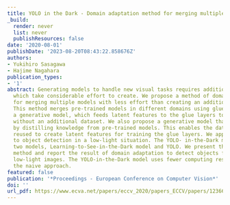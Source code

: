 ```yaml
---
title: YOLO in the Dark - Domain adaptation method for merging multiple models -
_build:
  render: never
  list: never
  publishResources: false
date: '2020-08-01'
publishDate: '2023-08-20T08:43:22.858676Z'
authors:
- Yukihiro Sasagawa
- Hajime Nagahara
publication_types:
- '1'
abstract: Generating models to handle new visual tasks requires additional datasets,
  which take considerable effort to create. We propose a method of domain adaptation
  for merging multiple models with less effort than creating an additional dataset.
  This method merges pre-trained models in different domains using glue layers and
  a generative model, which feeds latent features to the glue layers to train them
  without an additional dataset. We also propose a generative model that is created
  by distilling knowledge from pre-trained models. This enables the dataset to be
  reused to create latent features for training the glue layers. We apply this method
  to object detection in a low-light situation. The YOLO- in-the-Dark model comprises
  two models, Learning-to-See-in-the-Dark model and YOLO. We present the proposed
  method and report the result of domain adaptation to detect objects from RAW short-exposure
  low-light images. The YOLO-in-the-Dark model uses fewer computing resources than
  the naive approach.
featured: false
publication: '*Proceedings - European Conference on Computer Vision*'
doi: ''
url_pdf: https://www.ecva.net/papers/eccv_2020/papers_ECCV/papers/123660341.pdf
---
```


